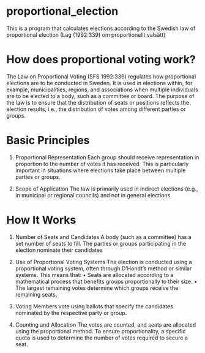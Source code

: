 # proportional_election
This is a program that calculates elections according to the Swedish law of proportional election (Lag (1992:339) om proportionellt valsätt)



# How does proportional voting work?
The Law on Proportional Voting (SFS 1992:339) regulates how proportional elections are to be conducted in Sweden. 
It is used in elections within, for example, municipalities, regions, and associations when multiple individuals are to be elected to a body, such as a committee or board. 
The purpose of the law is to ensure that the distribution of seats or positions reflects the election results, i.e., the distribution of votes among different parties or groups. 

# Basic Principles
1. Proportional Representation
Each group should receive representation in proportion to the number of votes it has received. 
This is particularly important in situations where elections take place between multiple parties or groups.

2. Scope of Application
The law is primarily used in indirect elections (e.g., in municipal or regional councils) and not in general elections.

# How It Works
1. Number of Seats and Candidates
A body (such as a committee) has a set number of seats to fill. 
The parties or groups participating in the election nominate their candidates

2. Use of Proportional Voting Systems
The election is conducted using a proportional voting system, often through D’Hondt’s method or similar systems. This means that:
    • Seats are allocated according to a mathematical process that benefits groups proportionally to their size.
    • The largest remaining votes determine which groups receive the remaining seats.

3. Voting
Members vote using ballots that specify the candidates nominated by the respective party or group.

4. Counting and Allocation
The votes are counted, and seats are allocated using the proportional method. 
To ensure proportionality, a specific quota is used to determine the number of votes required to secure a seat.